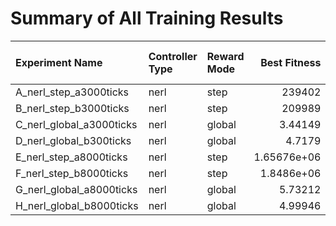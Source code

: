 # Summary of All Training Results

| Experiment Name          | Controller Type   | Reward Mode   |     Best Fitness |   Final Orders Completed |
|:-------------------------|:------------------|:--------------|-----------------:|-------------------------:|
| A_nerl_step_a3000ticks   | nerl              | step          | 239402           |                       31 |
| B_nerl_step_b3000ticks   | nerl              | step          | 209989           |                       34 |
| C_nerl_global_a3000ticks | nerl              | global        |      3.44149     |                       32 |
| D_nerl_global_b300ticks  | nerl              | global        |      4.7179      |                       23 |
| E_nerl_step_a8000ticks   | nerl              | step          |      1.65676e+06 |                       92 |
| F_nerl_step_b8000ticks   | nerl              | step          |      1.8486e+06  |                      101 |
| G_nerl_global_a8000ticks | nerl              | global        |      5.73212     |                       86 |
| H_nerl_global_b8000ticks | nerl              | global        |      4.99946     |                       92 |